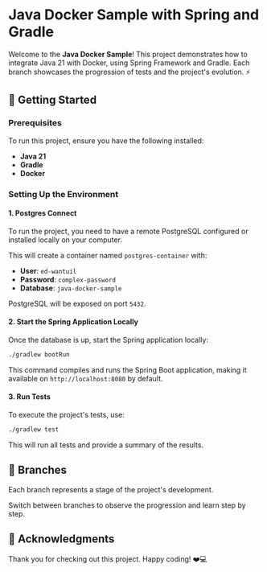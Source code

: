 # Java Docker Sample with Spring and Gradle

Welcome to the **Java Docker  Sample**! This project demonstrates how to integrate Java 21 with Docker, using Spring Framework and Gradle. Each branch showcases the progression of tests and the project's evolution. ⚡

## 🚀 Getting Started

### Prerequisites

To run this project, ensure you have the following installed:

- **Java 21**
- **Gradle**
- **Docker**

### Setting Up the Environment

#### 1. Postgres Connect

To run the project, you need to have a remote PostgreSQL configured or installed locally on your computer.

This will create a container named `postgres-container` with:

- **User**: `ed-wantuil`
- **Password**: `complex-password`
- **Database**: `java-docker-sample`

PostgreSQL will be exposed on port `5432`.

#### 2. Start the Spring Application Locally

Once the database is up, start the Spring application locally:

```bash
./gradlew bootRun
```

This command compiles and runs the Spring Boot application, making it available on `http://localhost:8080` by default.

#### 3. Run Tests

To execute the project's tests, use:

```bash
./gradlew test
```

This will run all tests and provide a summary of the results.

## 🔄 Branches

Each branch represents a stage of the project's development.

Switch between branches to observe the progression and learn step by step.

## 🙏 Acknowledgments

Thank you for checking out this project. Happy coding! ❤‍💻
